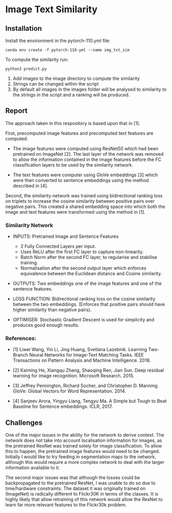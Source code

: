 # Image Text Similarity

## Installation
Install the environment in the pytorch-110.yml file:
```
conda env create -f pytorch-110.yml --name img_txt_sim
```
To compute the similarity run:
```
python3 predict.py
```
1. Add images to the image directory to compute the similarity
2. Strings can be changed within the script
3. By default all images in the images folder will be analysed to similarity to the strings in the script and a ranking will be produced.

## Report

The approach taken in this respository is based upon that in [1].

First, precomputed image features and precomputed text features are computed.

* The image features were computed using ResNet50 which had been pretrained on ImageNet [2]. The last layer of the network was removed to allow the information contained in the image features before the FC classification layers to be used by the similarity network.

* The text features were computer using GloVe embeddings [3] which were then converted to sentence embeddings using the method described in [4].

Second, the similarity network was trained using bidirectional ranking loss on triplets to increase the cosine similarity between positive pairs over negative pairs. This created a shared embedding space into which both the image and text features were transformed using the method in [1].

### Similarity Network

- INPUTS: Pretrained Image and Sentence Features
  - 2 Fully Connected Layers per input.
  - Uses ReLU after the first FC layer to capture non-linearity.
  - Batch Norm after the second FC layer, to regularise and stabilise training.
  - Normalisation after the second output layer which enforces equivalence between the Euclidean distance and Cosine similarity.
 
- OUTPUTS: Two embeddings one of the image features and one of the sentence features.

- LOSS FUNCTION: Bidirectional ranking loss on the cosine similarity between the two embeddings. (Enforces that positive pairs should have higher similarity than negative pairs).

- OPTIMISER: Stochastic Gradient Descent is used for simplicity and produces good enough results.


### References:

* [1] Liwei Wang, Yin Li, Jing Huang, Svetlana Lazebnik. Learning Two-Branch Neural Networks for Image-Text Matching Tasks. IEEE Transactions on Pattern Analysis and Machine Intelligence. 2018.

* [2] Kaiming He, Xiangqu Zhang, Shaoqing Ren, Jian Sun. Deep residual learning for image recognition. Microsoft Research. 2015.

* [3] Jeffrey Pennington, Richard Socher, and Christopher D. Manning. GloVe: Global Vectors for Word Representation. 2014.

* [4] Sanjeev Arora, Yingyu Liang, Tengyu Ma. A Simple but Tough to Beat Baseline for Sentence embeddings. ICLR, 2017.


## Challenges

One of the major issues in the ability for the network to derive context. The network does not take into account localisation information for images, as the pretrained ResNet was trained solely for image classification. To allow this to happen, the pretrained image features would need to be changed. Initially I would like to try feeding in segmentation maps to the network, although this would require a more complex network to deal with the larger information available to it.

The second major issues was that although the losses could be backpropagated to the pretrained ResNet, I was unable to do so due to time/hardware constraints. The dataset it was originally trained on (ImageNet) is radically different to Flickr30K in terms of the classes. It is highly likely that allow retraining of this network would allow the ResNet to learn far more relevant features to the Flickr30k problem.
